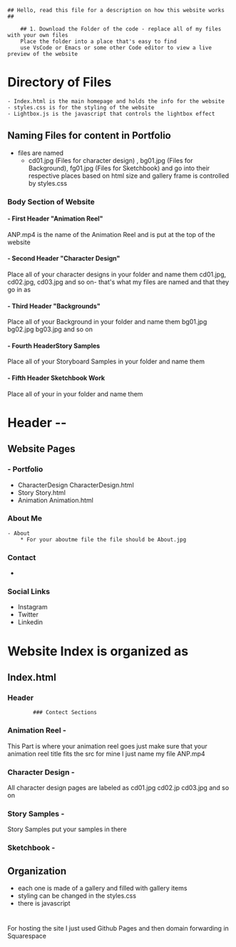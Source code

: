     ## Hello, read this file for a description on how this website works ## 
		
		## 1. Download the Folder of the code - replace all of my files with your own files 
		Place the folder into a place that's easy to find 
		use VsCode or Emacs or some other Code editor to view a live preview of the website

# Directory of Files	
	- Index.html is the main homepage and holds the info for the website
	- styles.css is for the styling of the website
	- Lightbox.js is the javascript that controls the lightbox effect
## Naming Files for content in Portfolio
-	files are named
	- cd01.jpg (Files for character design) , bg01.jpg (Files for Background), fg01.jpg (Files for Sketchbook) 
    and go into their respective places based on html 
	size and gallery frame is controlled by styles.css

### Body Section of Website 

#### - First Header  "Animation Reel"
ANP.mp4 is the name of the Animation Reel and is put at the top of the website
#### - Second Header "Character Design"
Place all of your character designs in your folder and name them 
cd01.jpg, cd02.jpg, cd03.jpg and so on- that's what my files are named and that they go in as
#### - Third Header "Backgrounds"
Place all of your Background in your folder and name them 
bg01.jpg bg02.jpg bg03.jpg and so on
#### - Fourth HeaderStory Samples
Place all of your Storyboard Samples in your folder and name them 
#### - Fifth Header Sketchbook Work
Place all of your in your folder and name them 
		
# Header --

##  Website Pages
### - Portfolio
   - CharacterDesign
   CharacterDesign.html
   - Story
   Story.html
   - Animation
   Animation.html
### About Me
	- About
		* For your aboutme file the file should be About.jpg
### Contact 
 - 
### Social Links 
 - Instagram
 - Twitter
 - Linkedin
 
# Website Index is organized as
## Index.html 
### Header		
			### Contect Sections
### Animation Reel -
This Part is where your animation reel goes just make sure that your animation reel title fits the src for mine I just name my file ANP.mp4

### Character Design -
All character design pages are labeled as cd01.jpg cd02.jp cd03.jpg and so on

 
### Story Samples -
Story Samples put your samples in there 

### Sketchbook -

## Organization
- each one is made of a gallery and filled with gallery items
- styling can be changed in the styles.css
- there is javascript


# 
For hosting the site I just used Github Pages and then domain forwarding in Squarespace
